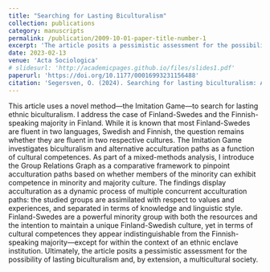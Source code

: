 ```yaml
---
title: "Searching for Lasting Biculturalism"
collection: publications
category: manuscripts
permalink: /publication/2009-10-01-paper-title-number-1
excerpt: 'The article posits a pessimistic assessment for the possibility of lasting biculturalism and, by extension, a multicultural society.'
date: 2023-02-13
venue: 'Acta Sociologica'
# slidesurl: 'http://academicpages.github.io/files/slides1.pdf'
paperurl: 'https://doi.org/10.1177/00016993231156488'
citation: 'Segersven, O. (2024). Searching for lasting biculturalism: An Imitation Game inquiry. Acta Sociologica, 67(1), 32-49'
---
```


This article uses a novel method—the Imitation Game—to search for lasting ethnic biculturalism. I address the case of Finland-Swedes and the Finnish-speaking majority in Finland. While it is known that most Finland-Swedes are fluent in two languages, Swedish and Finnish, the question remains whether they are fluent in two respective cultures. The Imitation Game investigates biculturalism and alternative acculturation paths as a function of cultural competences. As part of a mixed-methods analysis, I introduce the Group Relations Graph as a comparative framework to pinpoint acculturation paths based on whether members of the minority can exhibit competence in minority and majority culture. The findings display acculturation as a dynamic process of multiple concurrent acculturation paths: the studied groups are assimilated with respect to values and experiences, and separated in terms of knowledge and linguistic style. Finland-Swedes are a powerful minority group with both the resources and the intention to maintain a unique Finland-Swedish culture, yet in terms of cultural competences they appear indistinguishable from the Finnish-speaking majority—except for within the context of an ethnic enclave institution. Ultimately, the article posits a pessimistic assessment for the possibility of lasting biculturalism and, by extension, a multicultural society.